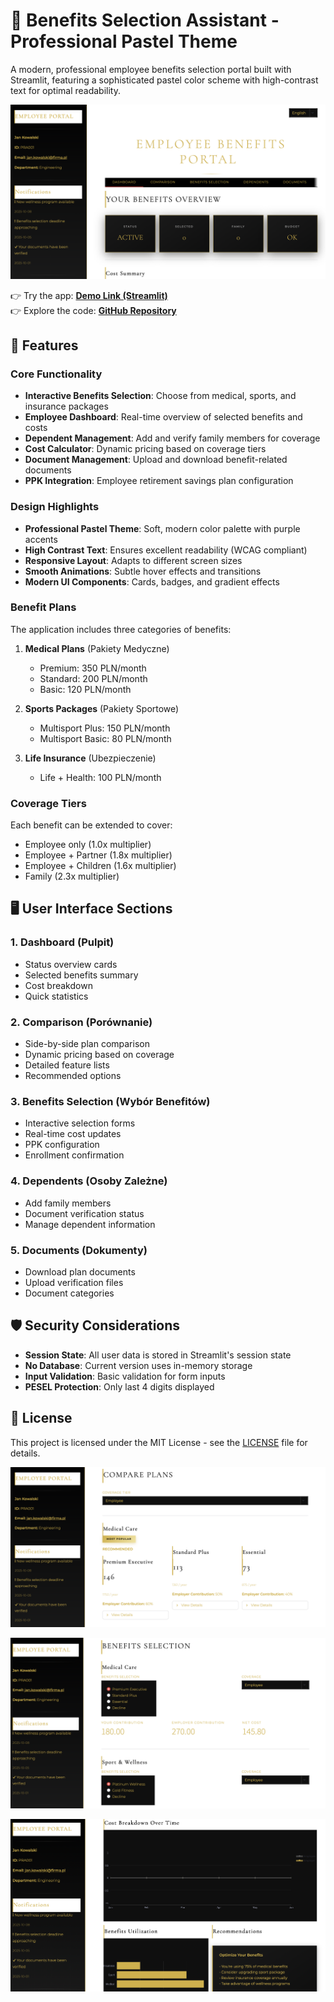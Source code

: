 # 💼 Benefits Selection Assistant - Professional Pastel Theme

A modern, professional employee benefits selection portal built with Streamlit, featuring a sophisticated pastel color scheme with high-contrast text for optimal readability.

![Main Interface](assets/bea0.png)  

👉 Try the app: **[Demo Link (Streamlit)](https://benefits.streamlit.app)**  
👉 Explore the code: **[GitHub Repository](https://github.com/cersei568/benefits_enrollment_assistant)**  


## 🌟 Features

### Core Functionality
- **Interactive Benefits Selection**: Choose from medical, sports, and insurance packages
- **Employee Dashboard**: Real-time overview of selected benefits and costs
- **Dependent Management**: Add and verify family members for coverage
- **Cost Calculator**: Dynamic pricing based on coverage tiers
- **Document Management**: Upload and download benefit-related documents
- **PPK Integration**: Employee retirement savings plan configuration

### Design Highlights
- **Professional Pastel Theme**: Soft, modern color palette with purple accents
- **High Contrast Text**: Ensures excellent readability (WCAG compliant)
- **Responsive Layout**: Adapts to different screen sizes
- **Smooth Animations**: Subtle hover effects and transitions
- **Modern UI Components**: Cards, badges, and gradient effects


### Benefit Plans

The application includes three categories of benefits:

1. **Medical Plans** (Pakiety Medyczne)
   - Premium: 350 PLN/month
   - Standard: 200 PLN/month
   - Basic: 120 PLN/month

2. **Sports Packages** (Pakiety Sportowe)
   - Multisport Plus: 150 PLN/month
   - Multisport Basic: 80 PLN/month

3. **Life Insurance** (Ubezpieczenie)
   - Life + Health: 100 PLN/month

### Coverage Tiers

Each benefit can be extended to cover:
- Employee only (1.0x multiplier)
- Employee + Partner (1.8x multiplier)
- Employee + Children (1.6x multiplier)
- Family (2.3x multiplier)

## 🖥️ User Interface Sections

### 1. Dashboard (Pulpit)
- Status overview cards
- Selected benefits summary
- Cost breakdown
- Quick statistics

### 2. Comparison (Porównanie)
- Side-by-side plan comparison
- Dynamic pricing based on coverage
- Detailed feature lists
- Recommended options

### 3. Benefits Selection (Wybór Benefitów)
- Interactive selection forms
- Real-time cost updates
- PPK configuration
- Enrollment confirmation

### 4. Dependents (Osoby Zależne)
- Add family members
- Document verification status
- Manage dependent information

### 5. Documents (Dokumenty)
- Download plan documents
- Upload verification files
- Document categories

## 🛡️ Security Considerations

- **Session State**: All user data is stored in Streamlit's session state
- **No Database**: Current version uses in-memory storage
- **Input Validation**: Basic validation for form inputs
- **PESEL Protection**: Only last 4 digits displayed

## 📄 License

This project is licensed under the MIT License - see the [LICENSE](LICENSE) file for details.


![Main Interface](assets/bea1.png)

![Main Interface](assets/bea2.png)

![Main Interface](assets/bea3.png)